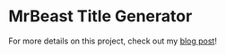 # MrBeast Title Generator

For more details on this project, check out my [blog post](https://batterylake.github.io/mrbeast.html)!
